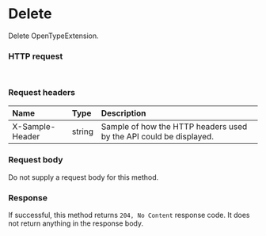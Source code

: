 # Delete

Delete OpenTypeExtension.
### HTTP request
```http


```
### Request headers
| Name       | Type | Description|
|:---------------|:--------|:----------|
| X-Sample-Header  | string  | Sample of how the HTTP headers used by the API could be displayed.|

### Request body
Do not supply a request body for this method.


### Response
If successful, this method returns `204, No Content` response code. It does not return anything in the response body.

<!-- uuid: 71d04059-6072-4115-b82c-5e58fef3e43c\n2015-10-09 15:13:50 UTC -->
